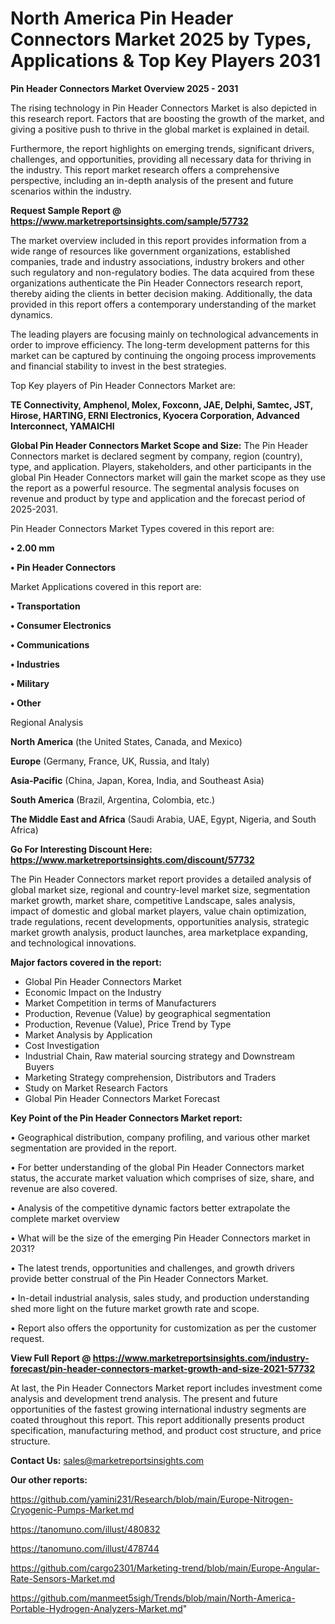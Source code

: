 # North America Pin Header Connectors Market 2025 by Types, Applications & Top Key Players 2031

<Strong> Pin Header Connectors Market Overview 2025 - 2031</strong>

The rising technology in Pin Header Connectors Market is also depicted in this research report. Factors that are boosting the growth of the market, and giving a positive push to thrive in the global market is explained in detail.

Furthermore, the report highlights on emerging trends, significant drivers, challenges, and opportunities, providing all necessary data for thriving in the industry. This report market research offers a comprehensive perspective, including an in-depth analysis of the present and future scenarios within the industry.

<strong>Request Sample Report @ <a href=https://www.marketreportsinsights.com/sample/57732>https://www.marketreportsinsights.com/sample/57732</a></strong>

The market overview included in this report provides information from a wide range of resources like government organizations, established companies, trade and industry associations, industry brokers and other such regulatory and non-regulatory bodies. The data acquired from these organizations authenticate the Pin Header Connectors research report, thereby aiding the clients in better decision making. Additionally, the data provided in this report offers a contemporary understanding of the market dynamics.

The leading players are focusing mainly on technological advancements in order to improve efficiency. The long-term development patterns for this market can be captured by continuing the ongoing process improvements and financial stability to invest in the best strategies.

Top Key players of Pin Header Connectors Market are:

<strong>TE Connectivity, Amphenol, Molex, Foxconn, JAE, Delphi, Samtec, JST, Hirose, HARTING, ERNI Electronics, Kyocera Corporation, Advanced Interconnect, YAMAICHI</strong>

<strong><b>Global Pin Header Connectors Market Scope and Size:</b></strong>
The Pin Header Connectors market is declared segment by company, region (country), type, and application. Players, stakeholders, and other participants in the global Pin Header Connectors market will gain the market scope as they use the report as a powerful resource. The segmental analysis focuses on revenue and product by type and application and the forecast period of 2025-2031.

Pin Header Connectors Market Types covered in this report are:

<strong>• 2.00 mm

• Pin Header Connectors</strong>

Market Applications covered in this report are:

<strong>• Transportation

• Consumer Electronics

• Communications

• Industries

• Military

• Other</strong> 

Regional Analysis

<strong>North America</strong> (the United States, Canada, and Mexico)

<strong>Europe</strong> (Germany, France, UK, Russia, and Italy)

<strong>Asia-Pacific</strong> (China, Japan, Korea, India, and Southeast Asia)

<strong>South America</strong> (Brazil, Argentina, Colombia, etc.)

<strong>The Middle East and Africa</strong> (Saudi Arabia, UAE, Egypt, Nigeria, and South Africa)

<strong>Go For Interesting Discount Here: <a href=https://www.marketreportsinsights.com/discount/57732>https://www.marketreportsinsights.com/discount/57732</a></strong>

The Pin Header Connectors market report provides a detailed analysis of global market size, regional and country-level market size, segmentation market growth, market share, competitive Landscape, sales analysis, impact of domestic and global market players, value chain optimization, trade regulations, recent developments, opportunities analysis, strategic market growth analysis, product launches, area marketplace expanding, and technological innovations.

<strong><b>Major factors covered in the report:</b></strong>
<ul>
  <li>Global Pin Header Connectors Market </li>
  <li>Economic Impact on the Industry</li>
  <li>Market Competition in terms of Manufacturers</li>
  <li>Production, Revenue (Value) by geographical segmentation</li>
  <li>Production, Revenue (Value), Price Trend by Type</li>
  <li>Market Analysis by Application</li>
  <li>Cost Investigation</li>
  <li>Industrial Chain, Raw material sourcing strategy and Downstream Buyers</li>
  <li>Marketing Strategy comprehension, Distributors and Traders</li>
  <li>Study on Market Research Factors</li>
  <li>Global Pin Header Connectors Market Forecast</li>
</ul>

<strong><b>Key Point of the Pin Header Connectors Market report:</b></strong>

• Geographical distribution, company profiling, and various other market segmentation are provided in the report.

• For better understanding of the global Pin Header Connectors market status, the accurate market valuation which comprises of size, share, and revenue are also covered.

• Analysis of the competitive dynamic factors better extrapolate the complete market overview

• What will be the size of the emerging Pin Header Connectors market in 2031?

• The latest trends, opportunities and challenges, and growth drivers provide better construal of the Pin Header Connectors Market.

• In-detail industrial analysis, sales study, and production understanding shed more light on the future market growth rate and scope.

• Report also offers the opportunity for customization as per the customer request.

<strong><b>View Full Report @ <a href=https://www.marketreportsinsights.com/industry-forecast/pin-header-connectors-market-growth-and-size-2021-57732>https://www.marketreportsinsights.com/industry-forecast/pin-header-connectors-market-growth-and-size-2021-57732</a></b></strong>


At last, the Pin Header Connectors Market report includes investment come analysis and development trend analysis. The present and future opportunities of the fastest growing international industry segments are coated throughout this report. This report additionally presents product specification, manufacturing method, and product cost structure, and price structure.

<strong>Contact Us:</strong>
sales@marketreportsinsights.com

<strong>Our other reports:</strong>

<a href=https://github.com/yamini231/Research/blob/main/Europe-Nitrogen-Cryogenic-Pumps-Market.md>https://github.com/yamini231/Research/blob/main/Europe-Nitrogen-Cryogenic-Pumps-Market.md</a>

<a href=https://tanomuno.com/illust/480832>https://tanomuno.com/illust/480832</a>

<a href=https://tanomuno.com/illust/478744>https://tanomuno.com/illust/478744</a>

<a href=https://github.com/cargo2301/Marketing-trend/blob/main/Europe-Angular-Rate-Sensors-Market.md>https://github.com/cargo2301/Marketing-trend/blob/main/Europe-Angular-Rate-Sensors-Market.md</a>

<a href=https://github.com/manmeet5sigh/Trends/blob/main/North-America-Portable-Hydrogen-Analyzers-Market.md>https://github.com/manmeet5sigh/Trends/blob/main/North-America-Portable-Hydrogen-Analyzers-Market.md</a>"
